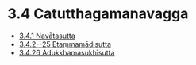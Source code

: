 

# 3.4 Catutthagamanavagga

* [3.4.1 Navātasutta](3.4/3.4.1.md)
* [3.4.2--25 Etaṃmamādisutta](3.4/3.4.2--25.md)
* [3.4.26 Adukkhamasukhīsutta](3.4/3.4.26.md)



